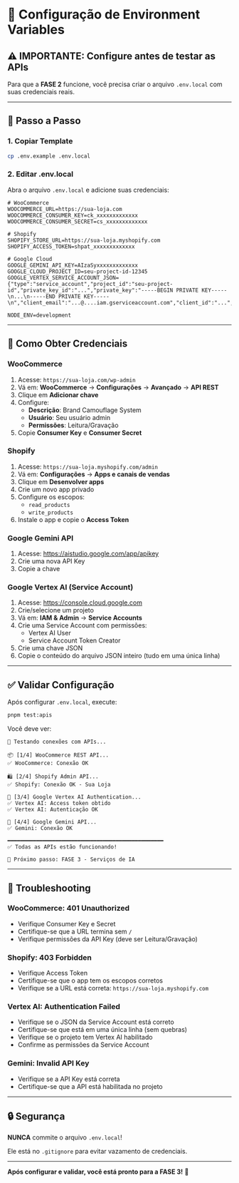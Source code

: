 # 🔐 Configuração de Environment Variables

## ⚠️ IMPORTANTE: Configure antes de testar as APIs

Para que a **FASE 2** funcione, você precisa criar o arquivo `.env.local` com suas credenciais reais.

---

## 📝 Passo a Passo

### 1. Copiar Template

```bash
cp .env.example .env.local
```

### 2. Editar .env.local

Abra o arquivo `.env.local` e adicione suas credenciais:

```env
# WooCommerce
WOOCOMMERCE_URL=https://sua-loja.com
WOOCOMMERCE_CONSUMER_KEY=ck_xxxxxxxxxxxxx
WOOCOMMERCE_CONSUMER_SECRET=cs_xxxxxxxxxxxxx

# Shopify
SHOPIFY_STORE_URL=https://sua-loja.myshopify.com
SHOPIFY_ACCESS_TOKEN=shpat_xxxxxxxxxxxxx

# Google Cloud
GOOGLE_GEMINI_API_KEY=AIzaSyxxxxxxxxxxxxx
GOOGLE_CLOUD_PROJECT_ID=seu-project-id-12345
GOOGLE_VERTEX_SERVICE_ACCOUNT_JSON={"type":"service_account","project_id":"seu-project-id","private_key_id":"...","private_key":"-----BEGIN PRIVATE KEY-----\n...\n-----END PRIVATE KEY-----\n","client_email":"...@....iam.gserviceaccount.com","client_id":"...","auth_uri":"https://accounts.google.com/o/oauth2/auth","token_uri":"https://oauth2.googleapis.com/token","auth_provider_x509_cert_url":"https://www.googleapis.com/oauth2/v1/certs","client_x509_cert_url":"..."}

NODE_ENV=development
```

---

## 🔑 Como Obter Credenciais

### WooCommerce

1. Acesse: `https://sua-loja.com/wp-admin`
2. Vá em: **WooCommerce** → **Configurações** → **Avançado** → **API REST**
3. Clique em **Adicionar chave**
4. Configure:
   - **Descrição**: Brand Camouflage System
   - **Usuário**: Seu usuário admin
   - **Permissões**: Leitura/Gravação
5. Copie **Consumer Key** e **Consumer Secret**

### Shopify

1. Acesse: `https://sua-loja.myshopify.com/admin`
2. Vá em: **Configurações** → **Apps e canais de vendas**
3. Clique em **Desenvolver apps**
4. Crie um novo app privado
5. Configure os escopos:
   - `read_products`
   - `write_products`
6. Instale o app e copie o **Access Token**

### Google Gemini API

1. Acesse: https://aistudio.google.com/app/apikey
2. Crie uma nova API Key
3. Copie a chave

### Google Vertex AI (Service Account)

1. Acesse: https://console.cloud.google.com
2. Crie/selecione um projeto
3. Vá em: **IAM & Admin** → **Service Accounts**
4. Crie uma Service Account com permissões:
   - Vertex AI User
   - Service Account Token Creator
5. Crie uma chave JSON
6. Copie o conteúdo do arquivo JSON inteiro (tudo em uma única linha)

---

## ✅ Validar Configuração

Após configurar `.env.local`, execute:

```bash
pnpm test:apis
```

Você deve ver:

```
🧪 Testando conexões com APIs...

📦 [1/4] WooCommerce REST API...
✅ WooCommerce: Conexão OK

🛍️ [2/4] Shopify Admin API...
✅ Shopify: Conexão OK - Sua Loja

🔐 [3/4] Google Vertex AI Authentication...
✅ Vertex AI: Access token obtido
✅ Vertex AI: Autenticação OK

🤖 [4/4] Google Gemini API...
✅ Gemini: Conexão OK

━━━━━━━━━━━━━━━━━━━━━━━━━━━━━━━━━━━━━━━━━━━━━━━━━
✅ Todas as APIs estão funcionando!

🎯 Próximo passo: FASE 3 - Serviços de IA
```

---

## 🐛 Troubleshooting

### WooCommerce: 401 Unauthorized
- Verifique Consumer Key e Secret
- Certifique-se que a URL termina sem `/`
- Verifique permissões da API Key (deve ser Leitura/Gravação)

### Shopify: 403 Forbidden
- Verifique Access Token
- Certifique-se que o app tem os escopos corretos
- Verifique se a URL está correta: `https://sua-loja.myshopify.com`

### Vertex AI: Authentication Failed
- Verifique se o JSON da Service Account está correto
- Certifique-se que está em uma única linha (sem quebras)
- Verifique se o projeto tem Vertex AI habilitado
- Confirme as permissões da Service Account

### Gemini: Invalid API Key
- Verifique se a API Key está correta
- Certifique-se que a API está habilitada no projeto

---

## 🔒 Segurança

**NUNCA** commite o arquivo `.env.local`!

Ele está no `.gitignore` para evitar vazamento de credenciais.

---

**Após configurar e validar, você está pronto para a FASE 3!** 🚀
